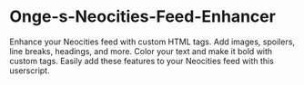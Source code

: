 # Onge-s-Neocities-Feed-Enhancer
Enhance your Neocities feed with custom HTML tags. Add images, spoilers, line breaks, headings, and more. Color your text and make it bold with custom tags. Easily add these features to your Neocities feed with this userscript.
